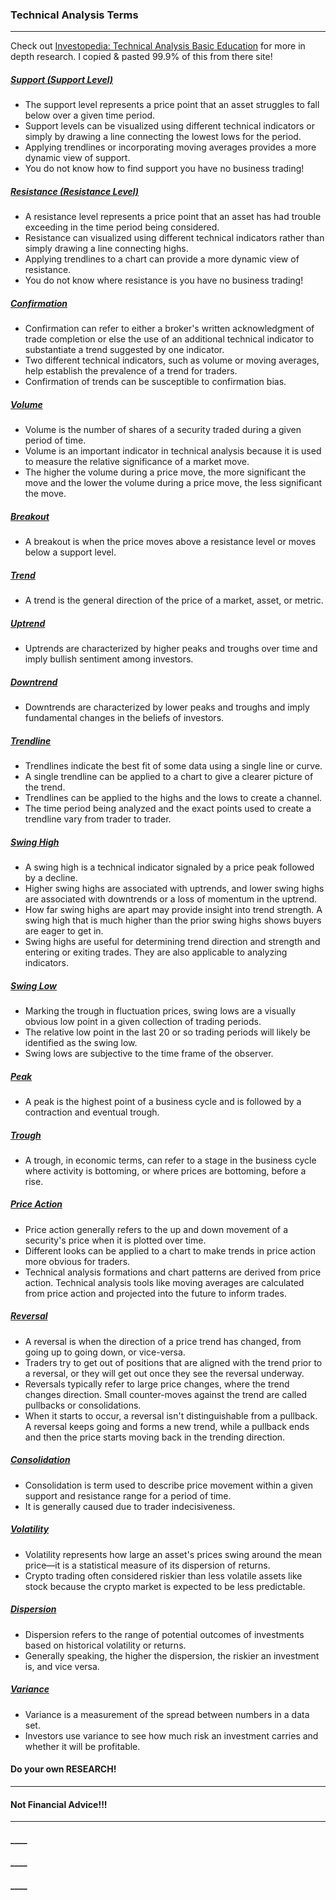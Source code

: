 ### Technical Analysis Terms
****

Check out [Investopedia: Technical Analysis Basic Education](https://www.investopedia.com/technical-analysis-basic-education-4689655) for more in depth research.  I copied & pasted 99.9% of this from there site!

##### [Support (Support Level)](https://www.investopedia.com/terms/s/support.asp)
  * The support level represents a price point that an asset struggles to fall below over a given time period.
  * Support levels can be visualized using different technical indicators or simply by drawing a line connecting the lowest lows for the period.
  * Applying trendlines or incorporating moving averages provides a more dynamic view of support.
  * You do not know how to find support you have no business trading!

##### [Resistance (Resistance Level)](https://www.investopedia.com/terms/r/resistance.asp)  
  * A resistance level represents a price point that an asset has had trouble exceeding in the time period being considered.
  * Resistance can visualized using different technical indicators rather than simply drawing a line connecting highs.
  * Applying trendlines to a chart can provide a more dynamic view of resistance.
  * You do not know where resistance is you have no business trading!

##### [Confirmation](https://www.investopedia.com/terms/c/confirmation.asp)
  * Confirmation can refer to either a broker's written acknowledgment of trade completion or else the use of an additional technical indicator to substantiate a trend suggested by one indicator.
  * Two different technical indicators, such as volume or moving averages, help establish the prevalence of a trend for traders.
  * Confirmation of trends can be susceptible to confirmation bias.

##### [Volume](https://www.investopedia.com/terms/v/volume.asp)
  * Volume is the number of shares of a security traded during a given period of time.
  * Volume is an important indicator in technical analysis because it is used to measure the relative significance of a market move.
  * The higher the volume during a price move, the more significant the move and the lower the volume during a price move, the less significant the move.

##### [Breakout](https://www.investopedia.com/terms/b/breakout.asp)
  * A breakout is when the price moves above a resistance level or moves below a support level.

##### [Trend](https://www.investopedia.com/terms/t/trend.asp)
  * A trend is the general direction of the price of a market, asset, or metric.

##### [Uptrend](https://www.investopedia.com/terms/u/uptrend.asp)
  * Uptrends are characterized by higher peaks and troughs over time and imply bullish sentiment among investors.

##### [Downtrend](https://www.investopedia.com/terms/d/downtrend.asp)
  * Downtrends are characterized by lower peaks and troughs and imply fundamental changes in the beliefs of investors.

##### [Trendline](https://www.investopedia.com/terms/t/trendline.asp)
  * Trendlines indicate the best fit of some data using a single line or curve.
  * A single trendline can be applied to a chart to give a clearer picture of the trend.
  * Trendlines can be applied to the highs and the lows to create a channel.
  * The time period being analyzed and the exact points used to create a trendline vary from trader to trader.

##### [Swing High](https://www.investopedia.com/terms/s/swinghigh.asp)
  * A swing high is a technical indicator signaled by a price peak followed by a decline.
  * Higher swing highs are associated with uptrends, and lower swing highs are associated with downtrends or a loss of momentum in the uptrend.
  * How far swing highs are apart may provide insight into trend strength. A swing high that is much higher than the prior swing highs shows buyers are eager to get in.
  * Swing highs are useful for determining trend direction and strength and entering or exiting trades. They are also applicable to analyzing indicators.

##### [Swing Low](https://www.investopedia.com/terms/s/swinglow.asp)
  * Marking the trough in fluctuation prices, swing lows are a visually obvious low point in a given collection of trading periods.
  * The relative low point in the last 20 or so trading periods will likely be identified as the swing low.
  * Swing lows are subjective to the time frame of the observer.

##### [Peak](https://www.investopedia.com/terms/p/peak.asp)
  * A peak is the highest point of a business cycle and is followed by a contraction and eventual trough.

##### [Trough](https://www.investopedia.com/terms/t/trough.asp)
  * A trough, in economic terms, can refer to a stage in the business cycle where activity is bottoming, or where prices are bottoming, before a rise.

##### [Price Action](https://www.investopedia.com/terms/p/price-action.asp)
  * Price action generally refers to the up and down movement of a security's price when it is plotted over time.
  * Different looks can be applied to a chart to make trends in price action more obvious for traders.
  * Technical analysis formations and chart patterns are derived from price action. Technical analysis tools like moving averages are calculated from price action and projected into the future to inform trades.

##### [Reversal](https://www.investopedia.com/terms/r/reversal.asp)
  * A reversal is when the direction of a price trend has changed, from going up to going down, or vice-versa.
  * Traders try to get out of positions that are aligned with the trend prior to a reversal, or they will get out once they see the reversal underway.
  * Reversals typically refer to large price changes, where the trend changes direction. Small counter-moves against the trend are called pullbacks or consolidations.
  * When it starts to occur, a reversal isn't distinguishable from a pullback. A reversal keeps going and forms a new trend, while a pullback ends and then the price starts moving back in the trending direction.

##### [Consolidation](https://www.investopedia.com/terms/c/consolidation.asp)
  * Consolidation is term used to describe price movement within a given support and resistance range for a period of time.
  * It is generally caused due to trader indecisiveness.

##### [Volatility](https://www.investopedia.com/terms/v/volatility.asp)
  * Volatility represents how large an asset's prices swing around the mean price—it is a statistical measure of its dispersion of returns.
  * Crypto trading often considered riskier than less volatile assets like stock because the crypto market is expected to be less predictable.

##### [Dispersion](https://www.investopedia.com/terms/d/dispersion.asp)
  * Dispersion refers to the range of potential outcomes of investments based on historical volatility or returns.
  * Generally speaking, the higher the dispersion, the riskier an investment is, and vice versa.

##### [Variance](https://www.investopedia.com/terms/v/variance.asp)
* Variance is a measurement of the spread between numbers in a data set.
* Investors use variance to see how much risk an investment carries and whether it will be profitable.


#### Do your own RESEARCH!

****

#### Not Financial Advice!!!
****

#### ____

#### ____

#### ____
